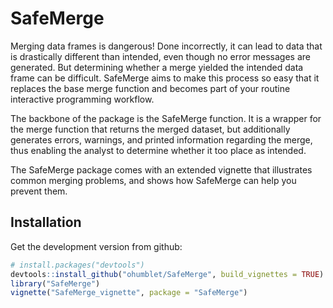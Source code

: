 # SafeMerge

Merging data frames is dangerous! Done incorrectly, it can lead to data that is drastically different than intended, even though no error messages are generated. But determining whether a merge yielded the intended data frame can be difficult. SafeMerge aims to make this process so easy that it replaces the base merge function and becomes part of your routine interactive programming workflow.  
  
The backbone of the package is the SafeMerge function. It is a wrapper for the merge function that returns the merged dataset, but additionally generates errors, warnings, and printed information regarding  the merge, thus enabling the analyst to determine whether it too place as intended.   
  
The SafeMerge package comes with an extended vignette that illustrates common merging problems, and shows how SafeMerge can help you prevent them.   

## Installation

Get the development version from github:

```R
# install.packages("devtools")
devtools::install_github("ohumblet/SafeMerge", build_vignettes = TRUE)
library("SafeMerge")
vignette("SafeMerge_vignette", package = "SafeMerge")
```
